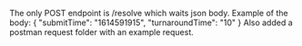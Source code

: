 The only POST endpoint is /resolve which waits json body. Example of the body:
{
    "submitTime": "1614591915",
    "turnaroundTime": "10"
}
Also added a postman request folder with an example request.